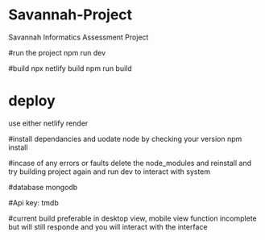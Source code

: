 # Savannah-Project
Savannah Informatics Assessment Project

 #run the project 
 npm run dev

 #build
 npx netlify build
 npm run build

 # deploy 
 use either 
 netlify
 render 

 #install dependancies and uodate node by checking your version
 npm install

 #incase of any errors or faults delete the node_modules and reinstall and try building project again and run dev to interact with system

 #database
 mongodb

 #Api key: tmdb

 #current build preferable in desktop view, mobile view function incomplete but will still responde and you will interact with the interface
